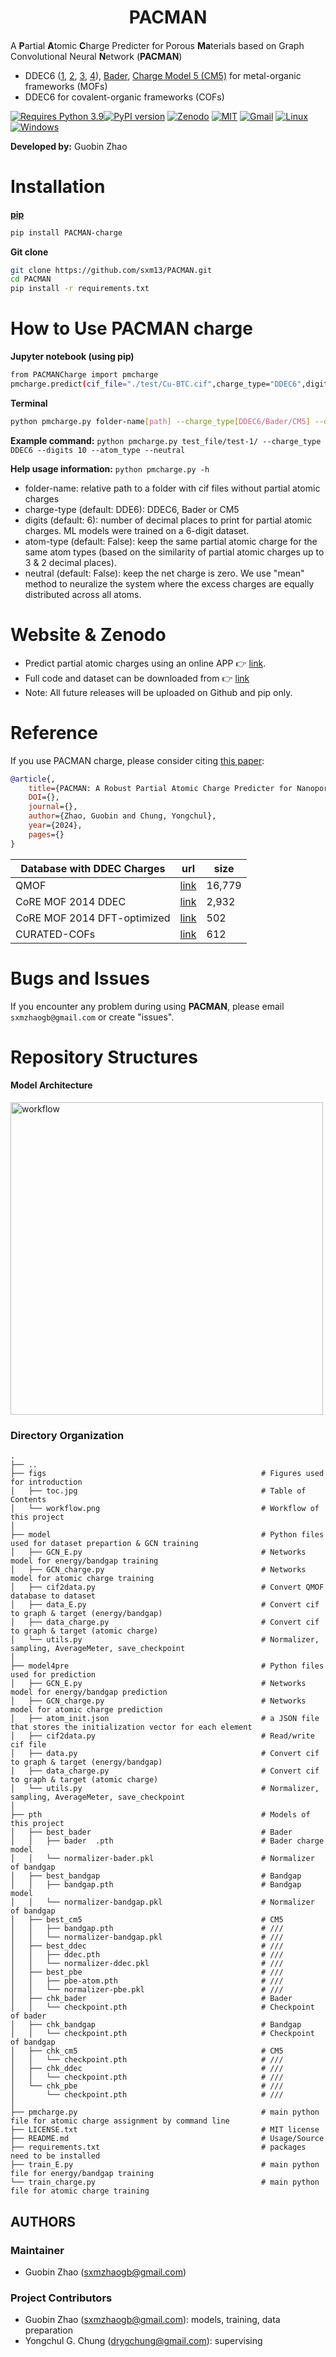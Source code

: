 <h1 align="center">PACMAN</h1>

<h4 align="center">

</h4>              

A **P**artial **A**tomic **C**harge Predicter for Porous **Ma**terials based on Graph Convolutional Neural **N**etwork (**PACMAN**)

- DDEC6 ([1](https://doi.org/10.1039/C6RA04656H), [2](https://doi.org/10.1039/C6RA05507A), [3](https://doi.org/10.1039/C7RA07400J), [4](https://doi.org/10.1039/C7RA11829E)), [Bader](https://doi.org/10.1021/jp0482666), [Charge Model 5 (CM5)](https://doi.org/10.1021/ct200866d) for metal-organic frameworks (MOFs)
- DDEC6 for covalent-organic frameworks (COFs)


[![Requires Python 3.9](https://img.shields.io/badge/Python-3.9-blue.svg?logo=python&logoColor=white)](https://python.org/downloads)[![PyPI version](https://badge.fury.io/py/pyEQL.svg)](https://pypi.org/project/PACMAN-charge/) [![Zenodo](https://img.shields.io/badge/DOI-10.5281%2Fzenodo.10822403-blue)](https://doi.org/10.5281/zenodo.10822403)  [![MIT](https://img.shields.io/badge/License-MIT-blue.svg)](https://github.com/sxm13/PACMAN/LICENSE.txt) [![Gmail](https://img.shields.io/badge/Gmail-D14836?style=for-the-badge&logo=gmail&logoColor=white)](mailto:sxmzhaogb@gmail.com) [![Linux](https://img.shields.io/badge/Linux-FCC624?style=for-the-badge&logo=linux&logoColor=black)]() [![Windows](https://img.shields.io/badge/Windows-0078D6?style=for-the-badge&logo=windows&logoColor=white)]()          

**Developed by:** Guobin Zhao

# Installation                             
                                 
**[pip](https://pypi.org/project/PACMAN-charge/)**                                                              

```sh
pip install PACMAN-charge
```

**Git clone**                          

```sh
git clone https://github.com/sxm13/PACMAN.git
cd PACMAN
pip install -r requirements.txt
```                            
         
# How to Use PACMAN charge               
           
**Jupyter notebook (using pip)**                      
                
```sh      
from PACMANCharge import pmcharge
pmcharge.predict(cif_file="./test/Cu-BTC.cif",charge_type="DDEC6",digits=10,atom_type=True,neutral=True)

```                                                               
                                  
**Terminal**
```sh
python pmcharge.py folder-name[path] --charge_type[DDEC6/Bader/CM5] --digits[int] [--atom_type] [--neutral]
```
**Example command:** ```python pmcharge.py test_file/test-1/ --charge_type DDEC6 --digits 10 --atom_type --neutral```                                                    

**Help usage information:** ```python pmcharge.py -h```                                     

* folder-name: relative path to a folder with cif files without partial atomic charges                            
* charge-type (default: DDE6): DDEC6, Bader or CM5
* digits (default: 6): number of decimal places to print for partial atomic charges. ML models were trained on a 6-digit dataset.                                                     
* atom-type (default: False): keep the same partial atomic charge for the same atom types (based on the similarity of partial atomic charges up to 3 & 2 decimal places).                                     
* neutral (default: False): keep the net charge is zero. We use "mean" method to neuralize the system where the excess charges are equally distributed across all atoms.                   

# Website & Zenodo
* Predict partial atomic charges using an online APP :point_right: [link](https://pacman-charge-mtap.streamlit.app/).       
* Full code and dataset can be downloaded from :point_right: [link](https://zenodo.org/records/10822403)
* Note: All future releases will be uploaded on Github and pip only.

# Reference
If you use PACMAN charge, please consider citing [this paper]():
```bib
@article{,
    title={PACMAN: A Robust Partial Atomic Charge Predicter for Nanoporous Materials using Crystal Graph Convolution Network},
    DOI={},
    journal={},
    author={Zhao, Guobin and Chung, Yongchul},
    year={2024},
    pages={}
}
```

| Database with DDEC Charges                                                                                                                                      | url                                                                                                                                        | size                                                                                                                                                                                                                                                                                                                                                                                              |
| ---------------------------------------------------------------------------------------------------------------------------------------------- | -------------------------------------------------------------------------------------------------------------------------------------------------------- | --------------------------------------------------------------------------------------------------------------------------------------------------------------------------------------------------------------------------------------------------------------------------------------------------------------------------------------------------------------------------------------------------------- |
| QMOF | [link](https://github.com/Andrew-S-Rosen/QMOF) | 16,779 |
| CoRE MOF 2014 DDEC | [link](https://zenodo.org/records/3986573#.XzfKiJMzY8N) | 2,932 |
| CoRE MOF 2014 DFT-optimized | [link](https://zenodo.org/records/3986569#.XzfKcpMzY8N) | 502 | 
| CURATED-COFs | [link](https://github.com/danieleongari/CURATED-COFs) | 612 |


# Bugs and Issues

 If you encounter any problem during using **PACMAN**, please email ```sxmzhaogb@gmail.com``` or create "issues".

 
# Repository Structures

#### Model Architecture            
<img src="./figs/workflow.png" alt="workflow" width="500">             
                    
### Directory Organization
```
.
├── ..
├── figs                                                # Figures used for introduction 
│   ├── toc.jpg                                         # Table of Contents
│   └── workflow.png                                    # Workflow of this project
│
├── model                                               # Python files used for dataset prepartion & GCN training
│   ├── GCN_E.py                                        # Networks model for energy/bandgap training
│   ├── GCN_charge.py                                   # Networks model for atomic charge training
│   ├── cif2data.py                                     # Convert QMOF database to dataset
│   ├── data_E.py                                       # Convert cif to graph & target (energy/bandgap)
│   ├── data_charge.py                                  # Convert cif to graph & target (atomic charge)
│   └── utils.py                                        # Normalizer, sampling, AverageMeter, save_checkpoint
│
├── model4pre                                           # Python files used for prediction
│   ├── GCN_E.py                                        # Networks model for energy/bandgap prediction
│   ├── GCN_charge.py                                   # Networks model for atomic charge prediction
│   ├── atom_init.json                                  # a JSON file that stores the initialization vector for each element
│   ├── cif2data.py                                     # Read/write cif file
│   ├── data.py                                         # Convert cif to graph & target (energy/bandgap)
│   ├── data_charge.py                                  # Convert cif to graph & target (atomic charge)
│   └── utils.py                                        # Normalizer, sampling, AverageMeter, save_checkpoint
│
├── pth                                                 # Models of this project
│   ├── best_bader                                      # Bader
│   │   ├── bader  .pth                                 # Bader charge model
│   │   └── normalizer-bader.pkl                        # Normalizer of bandgap
│   ├── best_bandgap                                    # Bandgap
│   │   ├── bandgap.pth                                 # Bandgap model
│   │   └── normalizer-bandgap.pkl                      # Normalizer of bandgap
│   ├── best_cm5                                        # CM5
│   │   ├── bandgap.pth                                 # ///
│   │   └── normalizer-bandgap.pkl                      # ///
│   ├── best_ddec                                       # ///
│   │   ├── ddec.pth                                    # ///
│   │   └── normalizer-ddec.pkl                         # ///
│   ├── best_pbe                                        # ///
│   │   ├── pbe-atom.pth                                # ///
│   │   └── normalizer-pbe.pkl                          # ///
│   ├── chk_bader                                       # Bader
│   │   └── checkpoint.pth                              # Checkpoint of bader
│   ├── chk_bandgap                                     # Bandgap
│   │   └── checkpoint.pth                              # Checkpoint of bandgap
│   ├── chk_cm5                                         # CM5
│   │   └── checkpoint.pth                              # ///
│   ├── chk_ddec                                        # ///
│   │   └── checkpoint.pth                              # ///
│   └── chk_pbe                                         # ///
│       └── checkpoint.pth                              # ///
│
├── pmcharge.py                                         # main python file for atomic charge assignment by command line
├── LICENSE.txt                                         # MIT license
├── README.md                                           # Usage/Source
├── requirements.txt                                    # packages need to be installed
├── train_E.py                                          # main python file for energy/bandgap training
└── train_charge.py                                     # main python file for atomic charge training

```

## AUTHORS

### Maintainer
* Guobin Zhao (sxmzhaogb@gmail.com)

### Project Contributors
* Guobin Zhao (sxmzhaogb@gmail.com): models, training, data preparation
* Yongchul G. Chung (drygchung@gmail.com): supervising



 

